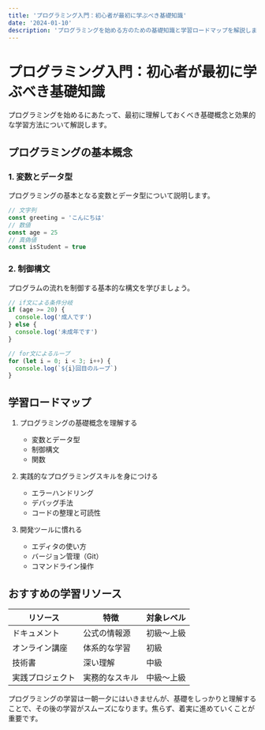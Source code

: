 ```yaml
---
title: 'プログラミング入門：初心者が最初に学ぶべき基礎知識'
date: '2024-01-10'
description: 'プログラミングを始める方のための基礎知識と学習ロードマップを解説します'
---
```


# プログラミング入門：初心者が最初に学ぶべき基礎知識

プログラミングを始めるにあたって、最初に理解しておくべき基礎概念と効果的な学習方法について解説します。

## プログラミングの基本概念

### 1. 変数とデータ型

プログラミングの基本となる変数とデータ型について説明します。

```javascript
// 文字列
const greeting = 'こんにちは'
// 数値
const age = 25
// 真偽値
const isStudent = true
```

### 2. 制御構文

プログラムの流れを制御する基本的な構文を学びましょう。

```javascript
// if文による条件分岐
if (age >= 20) {
  console.log('成人です')
} else {
  console.log('未成年です')
}

// for文によるループ
for (let i = 0; i < 3; i++) {
  console.log(`${i}回目のループ`)
}
```

## 学習ロードマップ

1. プログラミングの基礎概念を理解する

   - 変数とデータ型
   - 制御構文
   - 関数

2. 実践的なプログラミングスキルを身につける

   - エラーハンドリング
   - デバッグ手法
   - コードの整理と可読性

3. 開発ツールに慣れる
   - エディタの使い方
   - バージョン管理（Git）
   - コマンドライン操作

## おすすめの学習リソース

| リソース         | 特徴           | 対象レベル |
| ---------------- | -------------- | ---------- |
| ドキュメント     | 公式の情報源   | 初級〜上級 |
| オンライン講座   | 体系的な学習   | 初級       |
| 技術書           | 深い理解       | 中級       |
| 実践プロジェクト | 実務的なスキル | 中級〜上級 |

プログラミングの学習は一朝一夕にはいきませんが、基礎をしっかりと理解することで、その後の学習がスムーズになります。焦らず、着実に進めていくことが重要です。
